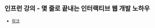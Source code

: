 ## 인프런 강의 - 몇 줄로 끝내는 인터랙티브 웹 개발 노하우

- [링크](https://www.inflearn.com/course/%EC%9E%90%EB%B0%94%EC%8A%A4%ED%81%AC%EB%A6%BD%ED%8A%B8-%EC%9D%B8%ED%84%B0%EB%9E%99%ED%8B%B0%EB%B8%8C-%EC%9B%B9/lecture/50541?)